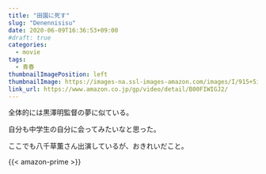 ```yaml
---
title: "田園に死す"
slug: "Denennisisu"
date: 2020-06-09T16:36:53+09:00
#draft: true
categories:
  - movie
tags:
  - 青春
thumbnailImagePosition: left
thumbnailImage: https://images-na.ssl-images-amazon.com/images/I/915+5iSlabL._SX600_.jpg
link_url: https://www.amazon.co.jp/gp/video/detail/B00FIWIGJ2/
---
```

全体的には黒澤明監督の夢に似ている。
<!--more-->
自分も中学生の自分に会ってみたいなと思った。

ここでも八千草薫さん出演しているが、おきれいだこと。

{{< amazon-prime >}}
